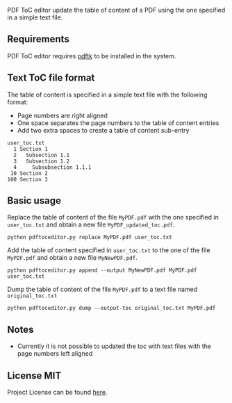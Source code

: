 PDF ToC editor update the table of content of a PDF using the one specified in a simple text file.


Requirements
------------
PDF ToC editor requires [pdftk](https://www.pdflabs.com/tools/pdftk-the-pdf-toolkit/)
to be installed in the system.


Text ToC file format
--------------------
The table of content is specified in a simple text file with the following format:
- Page numbers are right aligned
- One space separates the page numbers to the table of content entries
- Add two extra spaces to create a table of content sub-entry

```
user_toc.txt
  1 Section 1
  2   Subsection 1.1
  3   Subsection 1.2
  4     Subsubsection 1.1.1
 10 Section 2
100 Section 3
```

Basic usage
-----------
Replace the table of content of the file `MyPDF.pdf` with the one specified in `user_toc.txt`
and obtain a new file `MyPDF_updated_toc.pdf`.
```
python pdftoceditor.py replace MyPDF.pdf user_toc.txt
```

Add the table of content specified in `user_toc.txt` to the one of the file `MyPDF.pdf`
and obtain a new file `MyNewPDF.pdf`.
```
python pdftoceditor.py append --output MyNewPDF.pdf MyPDF.pdf user_toc.txt
```

Dump the table of content of the file `MyPDF.pdf` to a text file named `original_toc.txt`
```
python pdftoceditor.py dump --output-toc original_toc.txt MyPDF.pdf
```


Notes
-----
- Currently it is not possible to updated the toc with text files with the page numbers left aligned


License MIT
-----------
Project License can be found [here](https://github.com/simgunz/pdftoceditor/blob/master/LICENSE.md).
